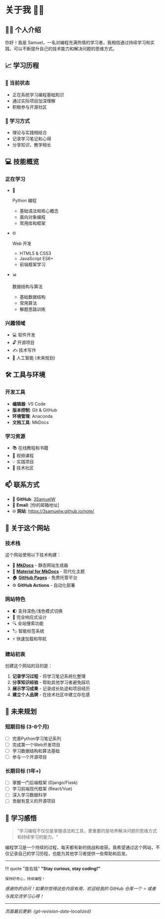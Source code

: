 # 关于我 👨‍💻

## 🙋‍♂️ 个人介绍

你好！我是 Samuel，一名对编程充满热情的学习者。我相信通过持续学习和实践，可以不断提升自己的技术能力和解决问题的思维方式。

## 📈 学习历程

### 🎯 当前状态

- 正在系统学习编程基础知识
- 通过实际项目加深理解
- 积极参与开源社区

### 🚀 学习方式

- 理论与实践相结合
- 记录学习笔记和心得
- 分享知识，教学相长

## 💻 技能概览

### 正在学习

- 🐍 

  Python 编程

  - 基础语法和核心概念
  - 面向对象编程
  - 常用库和框架

- 🌐 

  Web 开发

  - HTML5 & CSS3
  - JavaScript ES6+
  - 前端框架学习

- 📊 

  数据结构与算法

  - 基础数据结构
  - 常用算法
  - 解题思路训练

### 兴趣领域

- 💻 软件开发
- 🔓 开源项目
- ✍️ 技术写作
- 🤖 人工智能 (未来规划)

## 🛠️ 工具与环境

### 开发工具

- **编辑器**: VS Code
- **版本控制**: Git & GitHub
- **环境管理**: Anaconda
- **文档工具**: MkDocs

### 学习资源

- 📚 在线教程和书籍
- 🎥 视频课程
- 💡 实践项目
- 👥 技术社区

## 📫 联系方式

- 🐙 **GitHub**: [3SamuelW](https://github.com/3SamuelW)
- 📧 **Email**: [你的邮箱地址]
- 🌐 **网站**: https://3samuelw.github.io/note/

## 🎨 关于这个网站

### 技术栈

这个网站使用以下技术构建：

- 📝 **[MkDocs](https://www.mkdocs.org/)** - 静态网站生成器
- 🎨 **[Material for MkDocs](https://squidfunk.github.io/mkdocs-material/)** - 现代化主题
- 🏠 **[GitHub Pages](https://pages.github.com/)** - 免费托管平台
- ⚙️ **GitHub Actions** - 自动化部署

### 网站特色

- 🌓 支持深色/浅色模式切换
- 📱 完全响应式设计
- 🔍 全站搜索功能
- 🏷️ 智能标签系统
- ⚡ 快速加载和导航

### 建站初衷

创建这个网站的目的是：

1. **记录学习过程** - 将学习笔记系统化整理
2. **分享知识经验** - 帮助其他学习者避免踩坑
3. **展示学习成果** - 记录成长轨迹和项目经历
4. **建立个人品牌** - 在技术社区中建立存在感

## 🎯 未来规划

### 短期目标 (3-6个月)

- [ ] 完善Python学习笔记系列
- [ ] 完成第一个Web开发项目
- [ ] 学习数据结构和算法基础
- [ ] 参与一个开源项目

### 长期目标 (1年+)

- [ ] 掌握一门后端框架 (Django/Flask)
- [ ] 学习前端现代框架 (React/Vue)
- [ ] 深入学习数据科学
- [ ] 贡献有意义的开源项目

## 💭 学习感悟

> "学习编程不仅仅是掌握语法和工具，更重要的是培养解决问题的思维方式和持续学习的能力。"

编程学习是一个持续的过程，每天都有新的挑战和收获。我希望通过这个网站，不仅记录自己的学习历程，也能为其他学习者提供一些帮助和启发。

------

!!! quote "座右铭" **"Stay curious, stay coding!"**

```
保持好奇心，持续编程！
```

*感谢你的访问！如果你觉得这些内容有用，欢迎给我的 GitHub 仓库一个 ⭐ 或者与我交流学习心得！*

------

*页面最后更新: {git-revision-date-localized}*